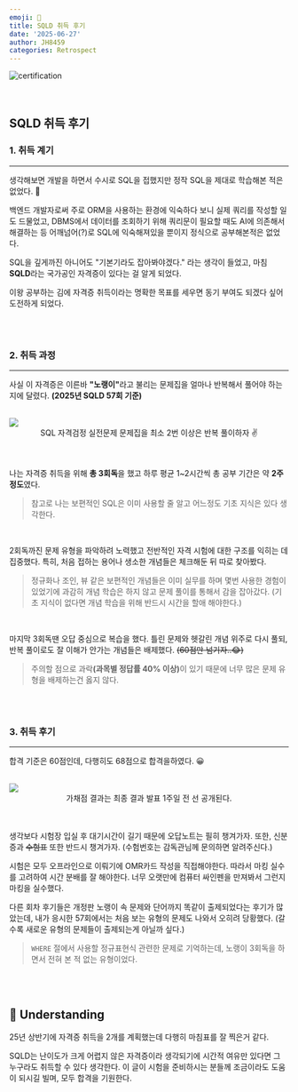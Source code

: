 ```yaml
---
emoji: 🤔
title: SQLD 취득 후기
date: '2025-06-27'
author: JH8459
categories: Retrospect
---
```


![certification](https://jh8459.s3.ap-northeast-2.amazonaws.com/blog/2025-06-27-RETROSPECT/certification.png)

<br>

## SQLD 취득 후기

### 1. 취득 계기

---

생각해보면 개발을 하면서 수시로 SQL을 접했지만 정작 SQL을 제대로 학습해본 적은 없었다. 🤔

백엔드 개발자로써 주로 ORM을 사용하는 환경에 익숙하다 보니 실제 쿼리를 작성할 일도 드물었고, DBMS에서 데이터를 조회하기 위해 쿼리문이 필요할 때도 AI에 의존해서 해결하는 등 어깨넘어(?)로 SQL에 익숙해져있을 뿐이지 정식으로 공부해본적은 없었다.

SQL을 깊게까진 아니어도 "기본기라도 잡아봐야겠다." 라는 생각이 들었고,  마침 <strong>SQLD</strong>라는 국가공인 자격증이 있다는 걸 알게 되었다.

이왕 공부하는 김에 자격증 취득이라는 명확한 목표를 세우면 동기 부여도 되겠다 싶어 도전하게 되었다.

<br>
<br>

### 2. 취득 과정

---

사실 이 자격증은 이른바 <strong>"노랭이"</strong>라고 불리는 문제집을 얼마나 반복해서 풀어야 하는지에 달렸다. <strong>(2025년 SQLD 57회 기준)</strong>

<br>
<img src="https://jh8459.s3.ap-northeast-2.amazonaws.com/blog/2025-06-27-RETROSPECT/book.jpg"/>

<center>SQL 자격검정 실전문제 문제집을 최소 2번 이상은 반복 풀이하자 ✌️</center>
<br><br>

나는 자격증 취득을 위해 <strong>총 3회독</strong>을 했고 하루 평균 1~2시간씩 총 공부 기간은 약 <strong>2주 정도</strong>였다.

> 참고로 나는 보편적인 SQL은 이미 사용할 줄 알고 어느정도 기초 지식은 있다 생각한다.

<br>

2회독까진 문제 유형을 파악하려 노력했고 전반적인 자격 시험에 대한 구조를 익히는 데 집중했다. 특히, 처음 접하는 용어나 생소한 개념들은 체크해둔 뒤 따로 찾아봤다.

> 정규화나 조인, 뷰 같은 보편적인 개념들은 이미 실무를 하며 몇번 사용한 경험이 있었기에 과감히 개념 학습은 하지 않고 문제 풀이를 통해서 감을 잡아갔다. (기초 지식이 없다면 개념 학습을 위해 반드시 시간을 할애 해야한다.)

<br>

마지막 3회독땐 오답 중심으로 복습을 했다. 틀린 문제와 헷갈린 개념 위주로 다시 풀되, 반복 풀이로도 잘 이해가 안가는 개념들은 배제했다. <del>(60점만 넘기자..😂)</del>

> 주의할 점으로 과락<strong>(과목별 정답률 40% 이상)</strong>이 있기 때문에 너무 많은 문제 유형을 배제하는건 옳지 않다.

<br>
<br>

### 3. 취득 후기

---

합격 기준은 60점인데, 다행히도 68점으로 합격을하였다. 😀

<br>
<img src="https://jh8459.s3.ap-northeast-2.amazonaws.com/blog/2025-06-27-RETROSPECT/score.png"/>

<center>가채점 결과는 최종 결과 발표 1주일 전 선 공개된다.</center>
<br><br>

생각보다 시험장 입실 후 대기시간이 길기 때문에 오답노트는 필히 챙겨가자. 또한, 신분증과 <del>수험표</del> 또한 반드시 챙겨가자. (수험번호는 감독관님께 문의하면 알려주신다.)

시험은 모두 오프라인으로 이뤄기에 OMR카드 작성을 직접해야한다. 따라서 마킹 실수를 고려하여 시간 분배를 잘 해야한다. 너무 오랫만에 컴퓨터 싸인펜을 만져봐서 그런지 마킹을 실수했다.

다른 회차 후기들은 개정판 노랭이 속 문제와 단어까지 똑같이 출제되었다는 후기가 많았는데, 내가 응시한 57회에서는 처음 보는 유형의 문제도 나와서 오히려 당황했다. (갈수록 새로운 유형의 문제들이 출제되는게 아닐까 싶다.)

> `WHERE` 절에서 사용할 정규표현식 관련한 문제로 기억하는데, 노랭이 3회독을 하면서 전혀 본 적 없는 유형이었다.

<br>
<br>

## 🤔 Understanding

25년 상반기에 자격증 취득을 2개를 계획했는데 다행히 마침표를 잘 찍은거 같다.

SQLD는 난이도가 크게 어렵지 않은 자격증이라 생각되기에 시간적 여유만 있다면 그 누구라도 취득할 수 있다 생각한다. 이 글이 시험을 준비하시는 분들께 조금이라도 도움이 되시길 빌며, 모두 합격을 기원한다.

<br>
<br>

```toc

```
